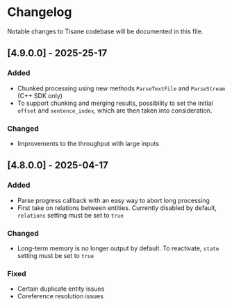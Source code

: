 ﻿# Changelog

Notable changes to Tisane codebase will be documented in this file.

## [4.9.0.0] - 2025-25-17

### Added

* Chunked processing using new methods `ParseTextFile` and `ParseStream` (C++ SDK only)
* To support chunking and merging results, possibility to set the initial `offset` and `sentence_index`, which are then taken into consideration.

### Changed

* Improvements to the throughput with large inputs

## [4.8.0.0] - 2025-04-17

### Added

* Parse progress callback with an easy way to abort long processing
* First take on relations between entities. Currently disabled by default, `relations` setting must be set to `true`

### Changed

* Long-term memory is no longer output by default. To reactivate, `state` setting must be set to `true`

### Fixed

* Certain duplicate entity issues
* Coreference resolution issues
